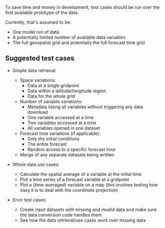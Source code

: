 To save time and money in development, test cases should be run over the 
first available prototype of the data.

Currently, that's assumed to be:
- One model run of data
- A potentially limited number of available data variables
- The full geospatial grid and potentially the full forecast time grid

## Suggested test cases

- Simple data retrieval:
    - Space variations:
        - Data at a single gridpoint
        - Data within a latitude/longitude region
        - Data for the whole grid
    - Number of variable variations:
        - Metadata listing all variables without triggering any data download
        - One variable accessed at a time
        - Two variables accessed at a time
        - All variables opened in one dataset
    - Forecast time variations (if applicable):
       - Only the initial conditions
       - The entire forecast
       - Random access to a specific forecast hour
    - Merge of any separate datasets being written
    
- Whole data use cases:
    - Calculate the spatial average of a variable at the initial time
    - Plot a time series of a forecast variable at a gridpoint
    - Plot a (time-averaged) variable on a map (this involves testing how easy it is to deal with the coordinate projection)
    
- Error test cases:
    - Create input datasets with missing and invalid data and make sure the data conversion code handles them
    - See how the data retrieval/use cases work over missing data 
    
